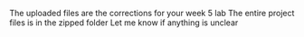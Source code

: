 The uploaded files are the corrections for your week 5 lab
The entire project files is in the zipped folder
Let me know if anything is unclear

